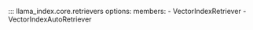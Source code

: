 ::: llama_index.core.retrievers
    options:
      members:
        - VectorIndexRetriever
        - VectorIndexAutoRetriever
